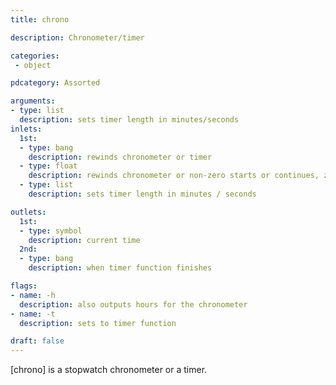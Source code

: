 ```yaml
---
title: chrono

description: Chronometer/timer

categories:
 - object

pdcategory: Assorted

arguments:
- type: list
  description: sets timer length in minutes/seconds
inlets:
  1st:
  - type: bang
    description: rewinds chronometer or timer
  - type: float
    description: rewinds chronometer or non-zero starts or continues, zero stops
  - type: list
    description: sets timer length in minutes / seconds

outlets:
  1st:
  - type: symbol
    description: current time
  2nd:
  - type: bang
    description: when timer function finishes

flags:
- name: -h
  description: also outputs hours for the chronometer
- name: -t
  description: sets to timer function

draft: false
---
```


[chrono] is a stopwatch chronometer or a timer.